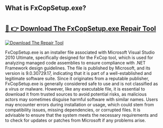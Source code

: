 ## What is FxCopSetup.exe? 

# <h2><a href="https://exedetect.com/download.php?FxCopSetup.exe">🔗 👉 Download The FxCopSetup.exe Repair Tool</a></h2>

[![Download The Repair Tool](https://exedetect.com/download-button.jpg)](https://exedetect.com/download.php?FxCopSetup.exe)

FxCopSetup.exe is an installer file associated with Microsoft Visual Studio 2010 Ultimate, specifically designed for the FxCop tool, which is used for analyzing managed code assemblies to ensure compliance with .NET Framework design guidelines. The file is published by Microsoft, and its version is 9.0.30729.17, indicating that it is part of a well-established and legitimate software suite. Since it originates from a reputable publisher, FxCopSetup.exe is generally considered safe to use and is not classified as a virus or malware. However, like any executable file, it is essential to download it from trusted sources to avoid potential risks, as malicious actors may sometimes disguise harmful software with similar names. Users may encounter errors during installation or usage, which could stem from compatibility issues, missing dependencies, or corrupted files. It is advisable to ensure that the system meets the necessary requirements and to check for updates or patches from Microsoft if any problems arise.